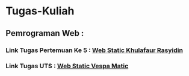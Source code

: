 # Tugas-Kuliah
## Pemrograman Web :
### Link Tugas Pertemuan Ke 5 : [Web Static Khulafaur Rasyidin](https://kh21rul-a.github.io/Tugas-Kuliah/Pemrograman_Web/tugas-pertemuan5/)
### Link Tugas UTS : [Web Static Vespa Matic](https://kh21rul-a.github.io/Tugas-Kuliah/Pemrograman_Web/A2_UTS_WEB_KHAIRUL_AQRAM/)
